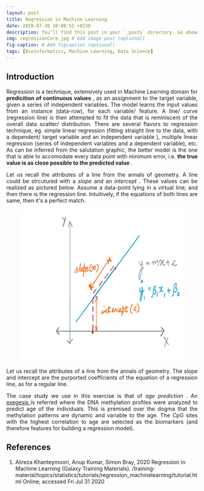 ```yaml
---
layout: post
title: Regression in Machine Learning
date: 2020-07-30 10:08:52 +0230
description: You’ll find this post in your `_posts` directory. Go ahead and edit it and re-build the site to see your changes. # Add post description (optional)
img: regressionCore.jpg # Add image post (optional)
fig-caption: # Add figcaption (optional)
tags: [Bioinformatics, Machine Learning, Data Science]
---
```


<h2> Introduction </h2>

<p align="justify"> Regression is a technique, extensively used in Machine Learning domain for <b> predicition of continuous values </b>, as an assignment to the target variable, given a series of independent variables. The model learns the input values from an instance (data-row), for each variable/ feature. A line/ curve (regression line) is then attempted to fit the data that is reminiscent of the overall data scatter/ distribution. There are several flavors to regression technique, eg. simple linear regression (fitting straight line to the data, with a dependent/ target variable and an independent variable ), multiple linear regression (series of independent variables and a dependent variable), etc. As can be inferred from the salutation graphic, the better model is the one that is able to accomodate every data point with minimum error, i.e. <b> the true value is as close possible to the predicted value </b>. </p>

<p align="justify"> Let us recall the attributes of a line from the annals of geometry. A line could be strcutured with a <i> slope </i> and an<i> intercept </i>. These values can be realized as pictured below. Assume a data-point lying in a virtual line; and then there is the regression line. Intuitively, if the equations of both lines are same, then it's a perfect match. </p>

<figure>
<p align="center">
<img width="600" height= "400" src="/assets/img/lineEquation.jpg">
</p>
</figure>

<p align="justify"> Let us recall the attributes of a line from the annals of geometry. The slope and intercept are the purported coefficients of the equation of a regression line, as for a regular line.  </p>


<p align="justify"> The case study we use in this exercise is that of <i> age prediction </i>. An <a href = "https://www.sciencedirect.com/science/article/pii/S1872497317301643?via%3Dihub" > exegesis </a> is referred where the DNA methylation profiles were analyzed to predict age of the individuals. This is premised over the dogma that the methylation patterns are dynamic and variable to the age. The CpG sites with the highest correlation to age are selected as the biomarkers (and therefore features for building a regression model). </p>

<h2> References </h2>
<ol>
<li> Alireza Khanteymoori, Anup Kumar, Simon Bray, 2020 Regression in Machine Learning (Galaxy Training Materials). /training-material/topics/statistics/tutorials/regression_machinelearning/tutorial.html Online; accessed Fri Jul 31 2020  </li>
</ol>